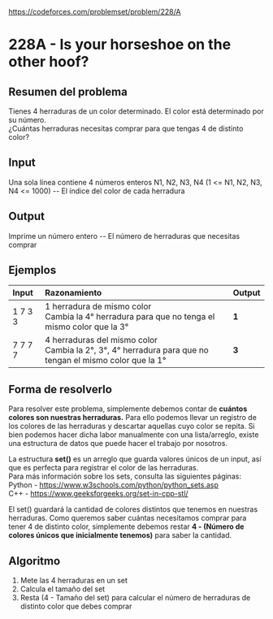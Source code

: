 https://codeforces.com/problemset/problem/228/A

# 228A - Is your horseshoe on the other hoof?

## Resumen del problema
Tienes 4 herraduras de un color determinado. El color está determinado por su número. \
¿Cuántas herraduras necesitas comprar para que tengas 4 de distinto color?

## Input
Una sola línea contiene 4 números enteros N1, N2, N3, N4 (1 <= N1, N2, N3, N4 <= 1000) -- El índice del color de cada herradura

## Output
Imprime un número entero -- El número de herraduras que necesitas comprar

## Ejemplos
| Input   | Razonamiento                                   | Output |
| :----   | :--------------------------------------------  | -----  |
| 1 7 3 3 | 1 herradura de mismo color <br> Cambia la 4° herradura para que no tenga el mismo color que la 3° | **1** |
| 7 7 7 7 | 4 herraduras del mismo color <br> Cambia la 2°, 3°, 4° herradura para que no tengan el mismo color que la 1° | **3** |

## Forma de resolverlo
Para resolver este problema, simplemente debemos contar de **cuántos colores son nuestras herraduras.** Para ello podemos llevar un registro de los colores de las herraduras y descartar aquellas cuyo color se repita. Si bien podemos hacer dicha labor manualmente con una lista/arreglo, existe una estructura de datos que puede hacer el trabajo por nosotros.

La estructura **set()** es un arreglo que guarda valores únicos de un input, así que es perfecta para registrar el color de las herraduras. \
Para más información sobre los sets, consulta las siguientes páginas: \
Python - https://www.w3schools.com/python/python_sets.asp \
C++ - https://www.geeksforgeeks.org/set-in-cpp-stl/

El set() guardará la cantidad de colores distintos que tenemos en nuestras herraduras. Como queremos saber cuántas necesitamos comprar para tener 4 de distinto color, simplemente debemos restar **4 - (Número de colores únicos que inicialmente tenemos)** para saber la cantidad.

## Algoritmo
1) Mete las 4 herraduras en un set 
2) Calcula el tamaño del set 
3) Resta (4 - Tamaño del set) para calcular el número de herraduras de distinto color que debes comprar
